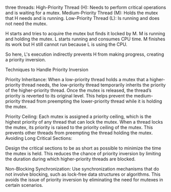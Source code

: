 three threads:
High-Priority Thread (H): Needs to perform critical operations and is waiting for a mutex.
Medium-Priority Thread (M): Holds the mutex that H needs and is running.
Low-Priority Thread (L): Is running and does not need the mutex.


H starts and tries to acquire the mutex but finds it locked by M.
M is running and holding the mutex.
L starts running and consumes CPU time.
M finishes its work but H still cannot run because L is using the CPU.

So here, L's execution indirectly prevents H from making progress, creating a priority inversion.

Techniques to Handle Priority Inversion

Priority Inheritance:
When a low-priority thread holds a mutex that a higher-priority thread needs, the low-priority thread temporarily inherits the priority of the higher-priority thread.
Once the mutex is released, the thread’s priority is reverted to its original level.
This helps prevent the medium-priority thread from preempting the lower-priority thread while it is holding the mutex.

Priority Ceiling:
Each mutex is assigned a priority ceiling, which is the highest priority of any thread that can lock the mutex.
When a thread locks the mutex, its priority is raised to the priority ceiling of the mutex.
This prevents other threads from preempting the thread holding the mutex.
Avoiding Long Critical Sections:

Design the critical sections to be as short as possible to minimize the time the mutex is held.
This reduces the chance of priority inversion by limiting the duration during which higher-priority threads are blocked.


Non-Blocking Synchronization:
Use synchronization mechanisms that do not involve blocking, such as lock-free data structures or algorithms.
This avoids the issue of priority inversion by eliminating the need for mutexes in certain scenarios.
